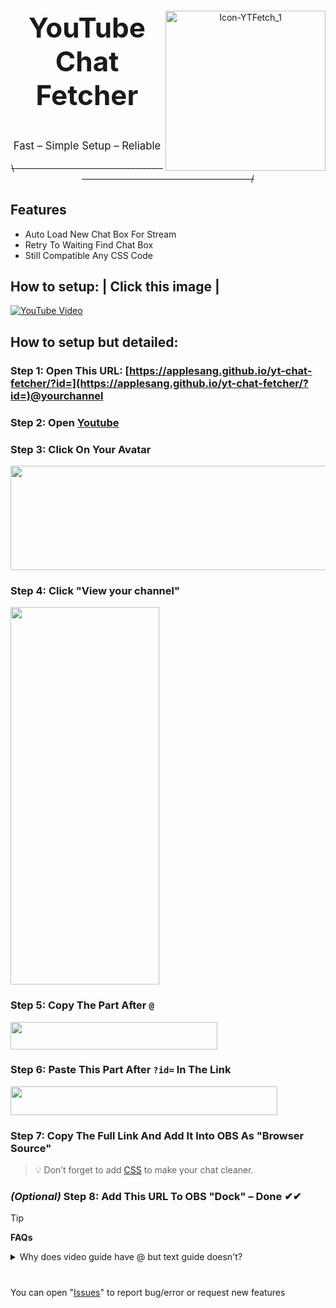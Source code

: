 <div align="center">
  <img width="256" height="256" alt="Icon-YTFetch_1" src="https://github.com/user-attachments/assets/15444b70-0bea-4452-b90a-ec972d8a8ddc" align="right"/>
  <p style="font-size:44px; font-weight:bold;">YouTube Chat Fetcher</p>
  <p style="font-size:1.2em; margin-top:0.5em;">Fast – Simple Setup – Reliable</p>
</div>



<p align="center">
  <s>\-------------------------------------------------------------------------------/</s>
</p>


## Features
- Auto Load New Chat Box For Stream
- Retry To Waiting Find Chat Box
- Still Compatible Any CSS Code

## How to setup:   | Click this image |
[![YouTube Video](https://img.youtube.com/vi/-6NTKx266-Q/hqdefault.jpg)](https://www.youtube.com/watch?v=-6NTKx266-Q)

## How to setup but detailed:
### Step 1: Open This URL:  [https://applesang.github.io/yt-chat-fetcher/?id=](https://applesang.github.io/yt-chat-fetcher/?id=)@yourchannel  


### Step 2: Open [Youtube](https://www.youtube.com/)

### Step 3: Click On Your Avatar  
<img src="https://github.com/user-attachments/assets/70c84828-ea46-497e-875f-25c6dfe558aa" width="732" height="167" />


### Step 4: Click "View your channel"  
<img src="https://github.com/user-attachments/assets/be5cdc27-8518-4dc6-8b3a-e77ed46d39c0" width="238" height="604" />


### Step 5: Copy The Part After `@`  
<img src="https://github.com/user-attachments/assets/08ebe67b-bbe3-4ef2-a988-d0183d9df67c" width="331" height="44" />


### Step 6: Paste This Part After `?id=` In The Link
<img src="https://github.com/user-attachments/assets/e41a67c8-2d0b-42ee-a924-c176a96d0a6c" width="427" height="46" />

### Step 7: Copy The Full Link And Add It Into OBS As "Browser Source"  
> 💡 Don’t forget to add [CSS](https://chatv2.septapus.com/) to make your chat cleaner.

### *(Optional)* Step 8: Add This URL To OBS "Dock" – Done ✔✔



> [!TIP]
> **FAQs**
> <details>
>   <summary>Why does video guide have @ but text guide doesn't? </summary>
>
> ```Because I Updated For My Code Can Recognize Your Channel When Have `@` Or Not.
> By the way: My Code Can Find Your Channel By [Channel ID](https://www.youtube.com/account_advanced)```
>
> </details>



#
You can open "[Issues](https://github.com/AppleSang/yt-chat-fetcher/issues)" to report bug/error or request new features
#






